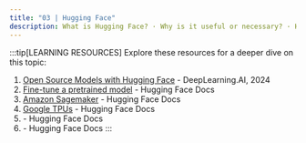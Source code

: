 ```yaml
---
title: "03 | Hugging Face"
description: What is Hugging Face? · Why is it useful or necessary? · How do you get started? · What are the best practices? · What are the challenges?
---
```



:::tip[LEARNING RESOURCES]
Explore these resources for a deeper dive on this topic:
1. [Open Source Models with Hugging Face](https://www.deeplearning.ai/short-courses/open-source-models-hugging-face/) - DeepLearning.AI, 2024
1. [Fine-tune a pretrained model](https://huggingface.co/docs/transformers/main/en/training) - Hugging Face Docs
1. [Amazon Sagemaker](https://huggingface.co/docs/sagemaker/index) - Hugging Face Docs
1. [Google TPUs](https://huggingface.co/docs/optimum-tpu/index) - Hugging Face Docs
1. []() - Hugging Face Docs
1. []() - Hugging Face Docs
:::